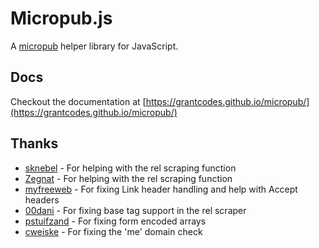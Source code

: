 # Micropub.js

A [micropub](https://micropub.net/) helper library for JavaScript.

## Docs

Checkout the documentation at [https://grantcodes.github.io/micropub/](https://grantcodes.github.io/micropub/)

## Thanks

- [sknebel](https://github.com/sknebel) - For helping with the rel scraping function
- [Zegnat](https://github.com/Zegnat) - For helping with the rel scraping function
- [myfreeweb](https://github.com/myfreeweb) - For fixing Link header handling and help with Accept headers
- [00dani](https://github.com/00dani) - For fixing base tag support in the rel scraper
- [pstuifzand](https://github.com/pstuifzand) - For fixing form encoded arrays
- [cweiske](https://github.com/cweiske) - For fixing the 'me' domain check
